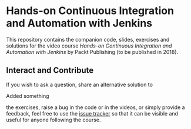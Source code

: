 # Hands-on Continuous Integration and Automation with Jenkins

This repository contains the companion code, slides, exercises and solutions for the video course _Hands-on Continuous Integration and Automation with Jenkins_ by Packt Publishing (to be published in 2018). 

## Interact and Contribute

If you wish to ask a question, share an alternative solution to 

Added something

the exercises, raise a bug in the code or in the videos, or simply provide a feedback, feel free to use the [issue tracker](https://github.com/cirulls/hands-on-jenkins/issues) so that it can be visible and useful for anyone following the course. 
